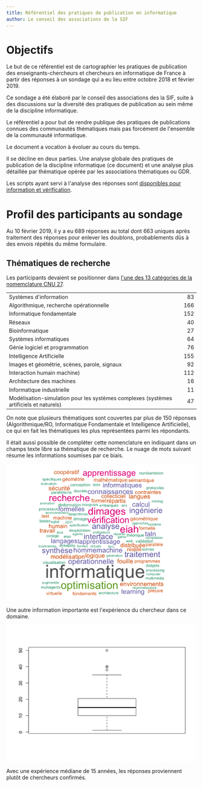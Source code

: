 ```yaml
---
title: Référentiel des pratiques de publication en informatique
author: Le conseil des associations de la SIF
---
```


# Objectifs

Le but de ce référentiel est de cartographier les pratiques
de publication des enseignants-chercheurs et chercheurs en
informatique de France à partir des réponses à un sondage
qui a eu lieu entre octobre 2018 et février 2019.

Ce sondage a été élaboré par le conseil des associations des la SIF, suite à des discussions sur la diversité des pratiques de publication au sein même de la discipline informatique.

Le référentiel a pour but de rendre publique des pratiques de publications connues des communautés thématiques mais pas forcément de l'ensemble de la communauté informatique.

Le document a vocation à évoluer au cours du temps.

Il se décline en deux parties. Une analyse globale des pratiques de publication de la discipline informatique (ce document) et une analyse plus détaillée par thématique opérée par les associations thématiques ou GDR.

Les scripts ayant servi à l'analyse des réponses sont [disponibles pour information et vérification](../scripts).

# Profil des participants au sondage

Au 10 février 2019, il y a eu 689 réponses au total dont 663 uniques après traitement des réponses pour enlever les doublons, probablements dûs à des envois répétés du même formulaire.

## Thématiques de recherche

Les participants devaient se positionner dans [l'une des 13 catégories de la nomemclature CNU 27](http://cnu27.iut2.upmf-grenoble.fr/Qualifications/Nomenclature-2013.html).

<table class="table table-striped table-hover" style="margin-left: auto; margin-right: auto;">

<tbody>

<tr><td style="text-align:left;">Systèmes d'information</td><td style="text-align:right;">83</td></tr>

<tr><td style="text-align:left;">Algorithmique, recherche opérationnelle</td><td style="text-align:right;">166</td></tr>

<tr><td style="text-align:left;">Informatique fondamentale</td><td style="text-align:right;">152</td></tr>

<tr><td style="text-align:left;">Réseaux</td><td style="text-align:right;">40</td></tr>

<tr><td style="text-align:left;">Bioinformatique</td><td style="text-align:right;">27</td></tr>

<tr><td style="text-align:left;">Systèmes informatiques</td><td style="text-align:right;">64</td></tr>

<tr><td style="text-align:left;">Génie logiciel et programmation</td><td style="text-align:right;">76</td></tr>

<tr><td style="text-align:left;">Intelligence Artificielle</td><td style="text-align:right;">155</td></tr>

<tr><td style="text-align:left;">Images et géométrie, scènes, parole, signaux</td><td style="text-align:right;">92</td></tr>

<tr><td style="text-align:left;">Interaction humain machine)</td><td style="text-align:right;">112</td></tr>

<tr><td style="text-align:left;">Architecture des machines</td><td style="text-align:right;">16</td></tr>

<tr><td style="text-align:left;">Informatique industrielle</td><td style="text-align:right;">11</td></tr>

<tr><td style="text-align:left;">Modélisation-simulation pour les systèmes complexes (systèmes artificiels et naturels) </td><td style="text-align:right;">47</td></tr>

</tbody>
</table>

On note que plusieurs thématiques sont couvertes par plus de 150 réponses (Algorithmique/RO, Informatique Fondamentale et Intelligence Artificielle), ce qui en fait les thématiques les plus représentées parmi les répondants.

Il était aussi possible de compléter cette nomenclature en indiquant dans un champs texte libre sa thématique de recherche.
Le nuage de mots suivant résume les informations soumises par ce biais.

![](figure-gfm/wordcloud-1.png)

Une autre information importante est l'expérience du chercheur dans ce domaine. 

![](figure-gfm/experience-1.png)

Avec une expérience médiane de 15 années, les réponses proviennent plutôt de chercheurs confirmés. 